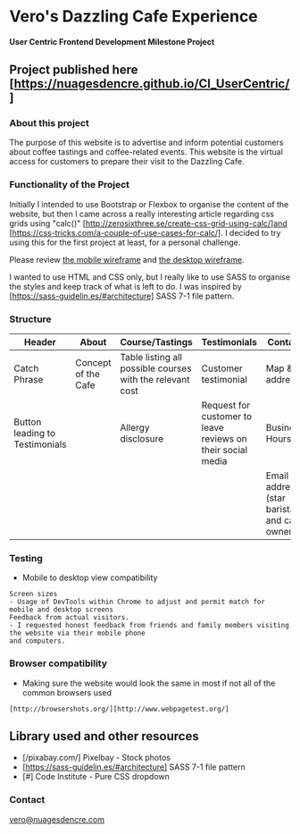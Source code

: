 # Vero's Dazzling Cafe Experience

#### User Centric Frontend Development Milestone Project


## Project published here [https://nuagesdencre.github.io/CI_UserCentric/]  
### About this project
The purpose of this website is to advertise and inform potential customers about coffee tastings and coffee-related events. This website is the virtual access for customers to prepare their visit to the Dazzling Cafe. 

### Functionality of the Project

Initially I intended to use Bootstrap or Flexbox to organise the content of the website, but then I came across a really interesting article regarding css grids using "calc()" [http://zerosixthree.se/create-css-grid-using-calc/]and [https://css-tricks.com/a-couple-of-use-cases-for-calc/]. I decided to try using this for the first project at least, for a personal challenge.

Please review [the mobile wireframe](ux/mobile_usercentric.pdf) and [the desktop wireframe](ux/desktop_usercentric.pdf).


I wanted to use HTML and CSS only, but I really like to use SASS to organise the styles and keep track of what is left to do. I was inspired by [https://sass-guidelin.es/#architecture] SASS 7-1 file pattern.

### Structure 
Header|About| Course/Tastings|Testimonials|Contact|Footer
---|---|---|---|---|---|
Catch Phrase|Concept of the Cafe|Table listing all possible courses with the relevant cost|Customer testimonial|Map & address|Social media icons|
Button leading to Testimonials||Allergy disclosure|Request for customer to leave reviews on their social media|Business Hours||
|||||Email address (star barista and cafe owner)|

### Testing
- Mobile to desktop view compatibility
``` 
Screen sizes
- Usage of DevTools within Chrome to adjust and permit match for mobile and desktop screens
Feedback from actual visitors.
- I requested honest feedback from friends and family members visiting the website via their mobile phone 
and computers.

```
### Browser compatibility
- Making sure the website would look the same in most if not all of the common browsers used
```
[http://browsershots.org/][http://www.webpagetest.org/]
```

## Library used and other resources

* [/pixabay.com/] Pixelbay - Stock photos
* [https://sass-guidelin.es/#architecture] SASS 7-1 file pattern 
* [#] Code Institute - Pure CSS dropdown

### Contact
vero@nuagesdencre.com

